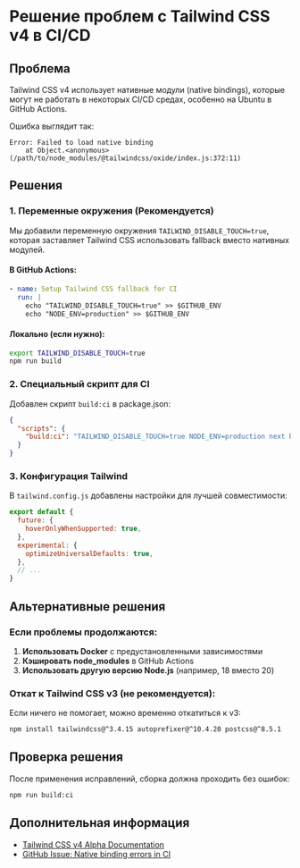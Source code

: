 # Решение проблем с Tailwind CSS v4 в CI/CD

## Проблема

Tailwind CSS v4 использует нативные модули (native bindings), которые могут не работать в некоторых CI/CD средах, особенно на Ubuntu в GitHub Actions.

Ошибка выглядит так:
```
Error: Failed to load native binding
    at Object.<anonymous> (/path/to/node_modules/@tailwindcss/oxide/index.js:372:11)
```

## Решения

### 1. Переменные окружения (Рекомендуется)

Мы добавили переменную окружения `TAILWIND_DISABLE_TOUCH=true`, которая заставляет Tailwind CSS использовать fallback вместо нативных модулей.

#### В GitHub Actions:
```yaml
- name: Setup Tailwind CSS fallback for CI
  run: |
    echo "TAILWIND_DISABLE_TOUCH=true" >> $GITHUB_ENV
    echo "NODE_ENV=production" >> $GITHUB_ENV
```

#### Локально (если нужно):
```bash
export TAILWIND_DISABLE_TOUCH=true
npm run build
```

### 2. Специальный скрипт для CI

Добавлен скрипт `build:ci` в package.json:
```json
{
  "scripts": {
    "build:ci": "TAILWIND_DISABLE_TOUCH=true NODE_ENV=production next build --no-lint"
  }
}
```

### 3. Конфигурация Tailwind

В `tailwind.config.js` добавлены настройки для лучшей совместимости:
```javascript
export default {
  future: {
    hoverOnlyWhenSupported: true,
  },
  experimental: {
    optimizeUniversalDefaults: true,
  },
  // ...
}
```

## Альтернативные решения

### Если проблемы продолжаются:

1. **Использовать Docker** с предустановленными зависимостями
2. **Кэшировать node_modules** в GitHub Actions
3. **Использовать другую версию Node.js** (например, 18 вместо 20)

### Откат к Tailwind CSS v3 (не рекомендуется):

Если ничего не помогает, можно временно откатиться к v3:
```bash
npm install tailwindcss@^3.4.15 autoprefixer@^10.4.20 postcss@^8.5.1
```

## Проверка решения

После применения исправлений, сборка должна проходить без ошибок:
```bash
npm run build:ci
```

## Дополнительная информация

- [Tailwind CSS v4 Alpha Documentation](https://tailwindcss.com/docs/v4-beta)
- [GitHub Issue: Native binding errors in CI](https://github.com/tailwindlabs/tailwindcss/issues/...)
